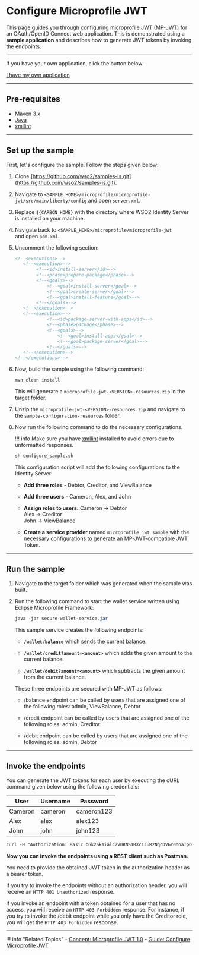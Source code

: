 # Configure Microprofile JWT

This page guides you through configuring [microprofile JWT (MP-JWT)](../../../references/concepts/authentication/microprofile-jwt/) for an OAuth/OpenID Connect web application. This is demonstrated using a **sample application** and describes how to generate JWT tokens by invoking the endpoints.

----
If you have your own application, click the button below.

<a class="samplebtn_a" href="../../guides/access-delegation/microprofile-jwt"   rel="nofollow noopener">I have my own application</a>

----

## Pre-requisites

- [Maven 3.x](https://maven.apache.org/download.cgi)
- [Java](https://www.oracle.com/java/technologies/javase-downloads.html)
- [xmllint](http://xmlsoft.org/xmllint.html)
    
----

## Set up the sample

First, let's configure the sample. Follow the steps given below:

1.  Clone [https://github.com/wso2/samples-is.git](https://github.com/wso2/samples-is.git).

2.  Navigate to `<SAMPLE_HOME>/microprofile/microprofile-jwt/src/main/liberty/config` and open `server.xml`.

3.  Replace `${CARBON_HOME}` with the directory where WSO2 Identity Server is installed on your machine.

4.  Navigate back to `<SAMPLE_HOME>/microprofile/microprofile-jwt` and open `pom.xml`. 
    
5.  Uncomment the following section:

    ``` xml
    <!--<executions>-->
       <!--<execution>-->
            <!--<id>install-server</id>-->
            <!--<phase>prepare-package</phase>-->
            <!--<goals>-->
                <!--<goal>install-server</goal>-->
                <!--<goal>create-server</goal>-->
                <!--<goal>install-feature</goal>-->
            <!--</goals>-->
       <!--</execution>-->
       <!--<execution>-->
                <!--<id>package-server-with-apps</id>-->
                <!--<phase>package</phase>-->
                <!--<goals>-->
                    <!--<goal>install-apps</goal>-->
                    <!--<goal>package-server</goal>-->
                <!--</goals>-->
       <!--</execution>-->
    <!--</executions>-->
    ```

6.  Now, build the sample using the following command:

    ``` xml
    mvn clean install
    ```

    This will generate a `microprofile-jwt-<VERSION>-resources.zip` in the target folder.

7.  Unzip the `microprofile-jwt-<VERSION>-resources.zip` and navigate to the `sample-configuration-resources` folder.
    
8.  Now run the following command to do the necessary configurations.

    !!! info 
        Make sure you have [xmllint](http://www.xmlsoft.org/downloads.html) installed to avoid errors due to unformatted responses.

    ``` xml
    sh configure_sample.sh
    ```

    This configuration script will add the following configurations to
    the Identity Server:

    -   **Add three roles** - Debtor, Creditor, and ViewBalance

    -   **Add three users** - Cameron, Alex, and John

    -   **Assign roles to users:**
        Cameron -\> Debtor  
        Alex -\> Creditor  
        John -\> ViewBalance

    -   **Create a service provider** named `microprofile_jwt_sample` with the necessary configurations to generate an MP-JWT-compatible JWT Token.

----

## Run the sample

1.  Navigate to the target folder which was generated when the sample
    was built.

2.  Run the following command to start the wallet service written using
    Eclipse Microprofile Framework:

    ``` java
    java -jar secure-wallet-service.jar
    ```

    This sample service creates the following endpoints:

    -   **`/wallet/balance`** which sends the current balance.

    -   **`/wallet/credit?amount=<amount>`** which adds the given amount to the current balance.

    -   **`/wallet/debit?amount=<amount>`** which subtracts the given amount from the current balance.

    These three endpoints are secured with MP-JWT as follows:

    -   /balance endpoint can be called by users that are assigned one of the following roles: admin, ViewBalance, Debtor

    -   /credit endpoint can be called by users that are assigned one of the following roles: admin, Creditor

    -   /debit endpoint can be called by users that are assigned one of the following roles: admin, Debtor

-----

## Invoke the endpoints

You can generate the JWT tokens for each user by executing the cURL
command given below using the following credentials:

| User    | Username | Password   |
|---------|----------|------------|
| Cameron | cameron  | cameron123 |
| Alex    | alex     | alex123    |
| John    | john     | john123    |

``` xml
curl -H "Authorization: Basic bGk2Sk1ialc2V0RNS1RXc1JuR2NqcDV6Y0doaTpOTUIzRUFmeGg0WXZTVHFiYjNpTWtvbmdBSGpX" -H "Content-Type: application/x-www-form-urlencoded" -k -d "grant_type=password&username=<username>&password=<password>&scope=openid" https://localhost:9443/oauth2/token
```

**Now you can invoke the endpoints using a REST client such as Postman.**

You need to provide the obtained JWT token in the authorization header as a bearer token.

If you try to invoke the endpoints without an authorization header, you will receive an `HTTP 401 Unauthorized` response.

If you invoke an endpoint with a token obtained for a user that has no access, you will receive an `HTTP 403 Forbidden` response. For instance, if you try to invoke the /debit endpoint while you only have the Creditor role, you will get the `HTTP 403 Forbidden` response.

---

!!! info "Related Topics"
    - [Concept: Microprofile JWT 1.0](../../../references/concepts/authentication/microprofile-jwt/)
    - [Guide: Configure Microprofile JWT](../../../guides/access-delegation/microprofile-jwt/)